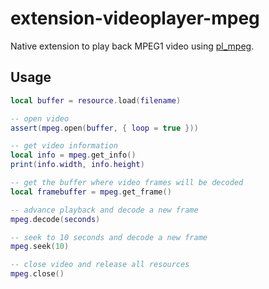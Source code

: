 # extension-videoplayer-mpeg
Native extension to play back MPEG1 video using [pl_mpeg](https://github.com/phoboslab/pl_mpeg).

## Usage

```lua
local buffer = resource.load(filename)

-- open video
assert(mpeg.open(buffer, { loop = true }))

-- get video information
local info = mpeg.get_info()
print(info.width, info.height)

-- get the buffer where video frames will be decoded
local framebuffer = mpeg.get_frame()

-- advance playback and decode a new frame
mpeg.decode(seconds)

-- seek to 10 seconds and decode a new frame
mpeg.seek(10)

-- close video and release all resources
mpeg.close()
```